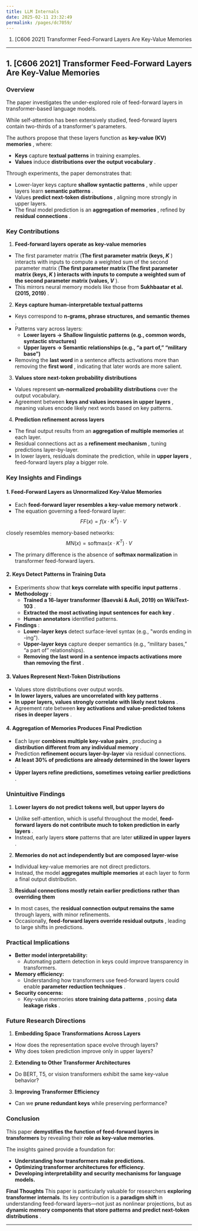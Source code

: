 ```yaml
---
title: LLM Internals
date: 2025-02-11 23:32:49
permalink: /pages/dc7059/
---
```


1. [C606 2021] Transformer Feed-Forward Layers Are Key-Value Memories

---

## 1. [C606 2021] Transformer Feed-Forward Layers Are Key-Value Memories


### **Overview**
The paper investigates the under-explored role of feed-forward layers in transformer-based language models.

While self-attention has been extensively studied, feed-forward layers contain two-thirds of a transformer's parameters.

The authors propose that these layers function as **key-value (KV) memories** , where: 

- **Keys**  capture **textual patterns**  in training examples.
- **Values**  induce **distributions over the output vocabulary** .

Through experiments, the paper demonstrates that:
- Lower-layer keys capture **shallow syntactic patterns** , while upper layers learn **semantic patterns** .
- Values **predict next-token distributions** , aligning more strongly in upper layers.
- The final model prediction is an **aggregation of memories** , refined by **residual connections** .

### **Key Contributions**  
1. **Feed-forward layers operate as key-value memories**  
  - The first parameter matrix (**The first parameter matrix (keys, $K$** ) interacts with inputs to compute a weighted sum of the second parameter matrix (**The first parameter matrix (**The first parameter matrix (keys, $K$** ) interacts with inputs to compute a weighted sum of the second parameter matrix (values, $V$** ).
  - This mirrors neural memory models like those from **Sukhbaatar et al. (2015, 2019)** .
 
2. **Keys capture human-interpretable textual patterns**  
  - Keys correspond to **n-grams, phrase structures, and semantic themes** .
  - Patterns vary across layers: 
    - **Lower layers → Shallow linguistic patterns (e.g., common words, syntactic structures)**
    - **Upper layers → Semantic relationships (e.g., “a part of,” “military base”)**
  - Removing the **last word**  in a sentence affects activations more than removing the **first word** , indicating that later words are more salient.

3. **Values store next-token probability distributions**  
  - Values represent **un-normalized probability distributions**  over the output vocabulary. 
  - Agreement between **keys and values increases in upper layers** , meaning values encode likely next words based on key patterns.
 
4. **Prediction refinement across layers**  
  - The final output results from an **aggregation of multiple memories**  at each layer.
  - Residual connections act as a **refinement mechanism** , tuning predictions layer-by-layer.
  - In lower layers, residuals dominate the prediction, while in **upper layers** , feed-forward layers play a bigger role.


### **Key Insights and Findings**

#### **1. Feed-Forward Layers as Unnormalized Key-Value Memories**  
- Each **feed-forward layer resembles a key-value memory network** .
- The equation governing a feed-forward layer:
$$FF(x) = f(x \cdot K^T) \cdot V$$

closely resembles memory-based networks:
$$MN(x) = \text{softmax}(x \cdot K^T) \cdot V$$

- The primary difference is the absence of **softmax normalization**  in transformer feed-forward layers.
#### **2. Keys Detect Patterns in Training Data**  
- Experiments show that **keys correlate with specific input patterns** .
- **Methodology** : 
  - **Trained a 16-layer transformer (Baevski & Auli, 2019) on WikiText-103** .
  - **Extracted the most activating input sentences for each key** .
  - **Human annotators**  identified patterns.
- **Findings** : 
  - **Lower-layer keys**  detect surface-level syntax (e.g., "words ending in -ing"). 
  - **Upper-layer keys**  capture deeper semantics (e.g., “military bases,” “a part of” relationships).
  - **Removing the last word in a sentence impacts activations more than removing the first** .
#### **3. Values Represent Next-Token Distributions** 
- Values store distributions over output words.
- **In lower layers, values are uncorrelated with key patterns** .
- **In upper layers, values strongly correlate with likely next tokens** .
- Agreement rate between **key activations and value-predicted tokens rises in deeper layers** .
#### **4. Aggregation of Memories Produces Final Prediction**  
- Each layer **combines multiple key-value pairs** , producing a **distribution different from any individual memory** .
- Prediction **refinement occurs layer-by-layer**  via residual connections.
- **At least 30% of predictions are already determined in the lower layers** .
- **Upper layers refine predictions, sometimes vetoing earlier predictions** .

### **Unintuitive Findings**  
1. **Lower layers do not predict tokens well, but upper layers do**  
  - Unlike self-attention, which is useful throughout the model, **feed-forward layers do not contribute much to token prediction in early layers** .
  - Instead, early layers **store**  patterns that are later **utilized in upper layers** .
2. **Memories do not act independently but are composed layer-wise** 
  - Individual key-value memories are not direct predictors.
  - Instead, the model **aggregates multiple memories**  at each layer to form a final output distribution.
3. **Residual connections mostly retain earlier predictions rather than overriding them**  
  - In most cases, the **residual connection output remains the same**  through layers, with minor refinements.
  - Occasionally, **feed-forward layers override residual outputs** , leading to large shifts in predictions.

### **Practical Implications**  
- **Better model interpretability:** 
  - Automating pattern detection in keys could improve transparency in transformers. 
- **Memory efficiency:**  
  - Understanding how transformers use feed-forward layers could enable **parameter reduction techniques** . 
- **Security concerns:**  
  - Key-value memories **store training data patterns** , posing **data leakage risks** .

### **Future Research Directions**  
1. **Embedding Space Transformations Across Layers** 
  - How does the representation space evolve through layers?
  - Why does token prediction improve only in upper layers?
2. **Extending to Other Transformer Architectures** 
  - Do BERT, T5, or vision transformers exhibit the same key-value behavior?
3. **Improving Transformer Efficiency**  
  - Can we **prune redundant keys**  while preserving performance?

### **Conclusion**

This paper **demystifies the function of feed-forward layers in transformers**  by revealing their **role as key-value memories**.

The insights gained provide a foundation for: 
- **Understanding how transformers make predictions.**
- **Optimizing transformer architectures for efficiency.**
- **Developing interpretability and security mechanisms for language models.**

**Final Thoughts**
This paper is particularly valuable for researchers **exploring transformer internals**.
Its key contribution is a **paradigm shift**  in understanding feed-forward layers—not just as nonlinear projections, but as **dynamic memory components that store patterns and predict next-token distributions** .

---

